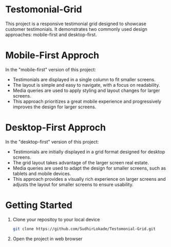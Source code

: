 # Testomonial-Grid
This project is a responsive testimonial grid designed to showcase customer testimonials. It demonstrates two commonly used design approaches: mobile-first and desktop-first. 
# Mobile-First Approch
In the "mobile-first" version of this project:

- Testimonials are displayed in a single column to fit smaller screens.
- The layout is simple and easy to navigate, with a focus on readability.
- Media queries are used to apply styling and layout changes for larger screens.
- This approach prioritizes a great mobile experience and progressively improves the design for larger screens.

# Desktop-First Approch
In the "desktop-first" version of this project:

- Testimonials are initially displayed in a grid format designed for desktop screens.
- The grid layout takes advantage of the larger screen real estate.
- Media queries are used to adapt the design for smaller screens, such as tablets and mobile devices.
- This approach provides a visually rich experience on larger screens and adjusts the layout for smaller screens to ensure usability.

# Getting Started
1. Clone your repositoy to your local device
   ```sh
   git clone https://github.com/SudhirLokade/Testomonial-Grid.git
   ```
2. Open the project in web browser
   
